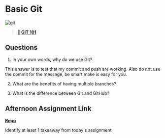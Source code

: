 # Basic Git

![git](https://git-scm.com/images/branching-illustration@2x.png)

> **📖 [GIT 101](https://codeworksacademy.com/fs-student-guide/resources/wk1/01-GIT)**

## Questions

1. In your own words, why do we use Git?

This answer is to test that my commit and push are working. Also do not use the commit for the message, be smart make is easy for you.

2. What are the benefits of having multiple branches?

3. What is the difference between Git and GitHub?

## Afternoon Assignment Link

**[Repo](https://github.com/rodrirene/fs-journal)**

Identify at least 1 takeaway from today's assignment
